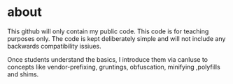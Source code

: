 # about

This github will only contain my public code.  This code is for teaching purposes only.
The code is kept deliberately simple and will not include any backwards compatibility issiues.

Once students understand the basics, I introduce them via canIuse to concepts like vendor-prefixing, gruntings, obfuscation, minifying ,polyfills and shims.
